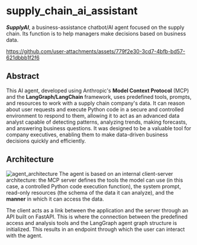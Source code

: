 # supply_chain_ai_assistant
_**SupplyAI**_, a business-assistance chatbot/AI agent focused on the supply chain. Its function is to help managers make decisions based on business data.

https://github.com/user-attachments/assets/779f2e30-3cd7-4bfb-bd57-621dbbb1f2f6

## Abstract
This AI agent, developed using Anthropic's **Model Context Protocol** (MCP) and the **LangGraph/LangChain** framework, uses predefined tools, prompts, and resources to work with a supply chain company's data. It can reason about user requests and execute Python code in a secure and controlled environment to respond to them, allowing it to act as an advanced data analyst capable of detecting patterns, analyzing trends, making forecasts, and answering business questions. It was designed to be a valuable tool for company executives, enabling them to make data-driven business decisions quickly and efficiently. 

## Architecture
![agent_architecture](https://github.com/user-attachments/assets/3032c57c-e3c7-47a3-9d3c-949b188e8d07)
The agent is based on an internal client-server architecture: the MCP server defines the tools the model can use (in this case, a controlled Python code execution function), the system prompt, read-only resources (the schema of the data it can analyze), and the **manner** in which it can access the data.

The client acts as a link between the application and the server through an API built on FastAPI. This is where the connection between the predefined access and analysis tools and the LangGraph agent graph structure is initialized. This results in an endpoint through which the user can interact with the agent.
